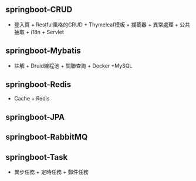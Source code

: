 ## springboot-CRUD
* 登入頁 + Restful風格的CRUD + Thymeleaf模板 + 攔截器 + 異常處理 + 公共抽取 + i18n + Servlet
## springboot-Mybatis
* 註解 + Druid線程池 + 關聯查詢 + Docker +MySQL
## springboot-Redis
* Cache + Redis 
## springboot-JPA

## springboot-RabbitMQ

## springboot-Task
* 異步任務 + 定時任務 + 郵件任務 


